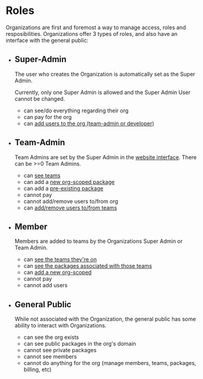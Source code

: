 <!--
title: 03 - Roles
featured: true
-->

# Roles

Organizations are first and foremost a way to manage access, roles
and resposibilities. Organizations offer 3 types of roles, and also
have an interface with the general public:

- ## Super-Admin
  
  The user who creates the Organization is automatically set as the 
  Super Admin. 

  Currently, only one Super Admin is allowed and the Super Admin
  User cannot be changed.

  - can see/do everything regarding their org
  - can pay for the org
  - can [add users to the org (team-admin or developer)][1]

- ## Team-Admin

  Team Admins are set by the Super Admin in the [website interface][2].
  There can be >=0 Team Admins.

  - can [see teams][3]
  - can add a [new org-scoped package][4]
  - can add a [pre-existing package][5]
  - cannot pay
  - cannot add/remove users to/from org
  - can [add/remove users to/from teams][6]

- ## Member

  Members are added to teams by the Organizations Super Admin or Team
  Admin.

  - can [see the teams they're on][7]
  - can [see the packages associated with those teams][8]
  - can [add a new org-scoped][4]
  - cannot pay
  - cannot add users

- ## General Public

  While not associated with the Organization, the general public has
  some ability to interact with Organizations.

  - can see the org exists
  - can see public packages in the org's domain
  - cannot see private packages
  - cannot see members
  - cannot do anything for the org (manage members, teams, packages, billing, etc)

[1]: /orgs/setup#adding-members-to-an-organization
[2]: /orgs/setup#creating-team-admins
[3]: /orgs/teams#list-an-organization-s-teams
[4]: /orgs/scoping-packages
[5]: /orgs/preexisting-packages
[6]: /orgs/teams#adding-users-to-a-team
[7]: /orgs/teams#list-teams-a-member-belongs-to
[8]: /orgs/package-access#view-a-team-s-package-access
